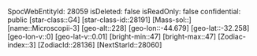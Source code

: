 ﻿---
location: [-32.258,-44.679,228]
type: Station
tags:
- astro/Star

---
SpocWebEntityId: 28059
isDeleted: false
isReadOnly: false
confidential: public
[star-class::G4]
[star-class-id::28191]
[Mass-sol::]
[name::Microscopii-3]
[geo-alt::228]
[geo-lon::-44.679]
[geo-lat::-32.258]
[geo-lon-v::0]
[geo-lat-v::0.01]
[bright-min::47]
[bright-max::47]
[Zodiac-index::3]
[ZodiacId::28136]
[NextStarId::28060]

